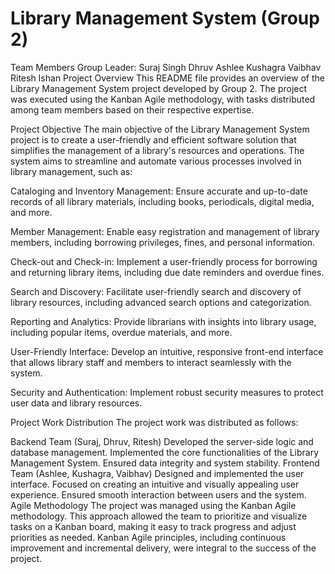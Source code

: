 # Library Management System (Group 2)
Team Members
Group Leader: Suraj Singh
Dhruv
Ashlee
Kushagra
Vaibhav
Ritesh
Ishan
Project Overview
This README file provides an overview of the Library Management System project developed by Group 2. The project was executed using the Kanban Agile methodology, with tasks distributed among team members based on their respective expertise.

Project Objective
The main objective of the Library Management System project is to create a user-friendly and efficient software solution that simplifies the management of a library's resources and operations. The system aims to streamline and automate various processes involved in library management, such as:

Cataloging and Inventory Management: Ensure accurate and up-to-date records of all library materials, including books, periodicals, digital media, and more.

Member Management: Enable easy registration and management of library members, including borrowing privileges, fines, and personal information.

Check-out and Check-in: Implement a user-friendly process for borrowing and returning library items, including due date reminders and overdue fines.

Search and Discovery: Facilitate user-friendly search and discovery of library resources, including advanced search options and categorization.

Reporting and Analytics: Provide librarians with insights into library usage, including popular items, overdue materials, and more.

User-Friendly Interface: Develop an intuitive, responsive front-end interface that allows library staff and members to interact seamlessly with the system.

Security and Authentication: Implement robust security measures to protect user data and library resources.

Project Work Distribution
The project work was distributed as follows:

Backend Team (Suraj, Dhruv, Ritesh)
Developed the server-side logic and database management.
Implemented the core functionalities of the Library Management System.
Ensured data integrity and system stability.
Frontend Team (Ashlee, Kushagra, Vaibhav)
Designed and implemented the user interface.
Focused on creating an intuitive and visually appealing user experience.
Ensured smooth interaction between users and the system.
Agile Methodology
The project was managed using the Kanban Agile methodology. This approach allowed the team to prioritize and visualize tasks on a Kanban board, making it easy to track progress and adjust priorities as needed. Kanban Agile principles, including continuous improvement and incremental delivery, were integral to the success of the project.
